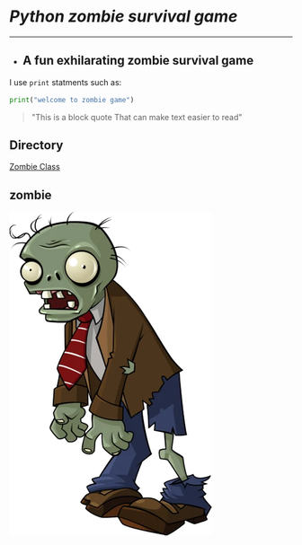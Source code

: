 # *Python zombie survival game*
---
* ## **A fun exhilarating zombie survival game**

I use `print` statments such as:
```python
print("welcome to zombie game")
```

>"This is a block quote
That can make text easier to read"

## Directory
[Zombie Class](https://github.com/adamt602/Python_zombie_survival_game/blob/main/zombie.py)

## zombie
![zombie](https://raw.githubusercontent.com/adamt602/Python_zombie_survival_game/main/Imagies%20for%20readme/PVZ_Zombie_Suit.webp)